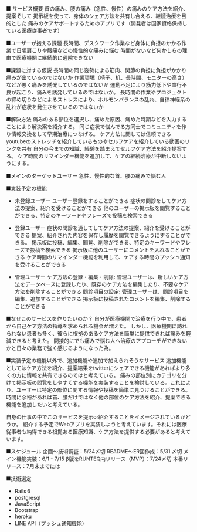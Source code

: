 
■ サービス概要
首の痛み、腰の痛み（急性、慢性）の痛みのケア方法を紹介、提案そして
掲示板を使って、身体のシェア方法を共有し合える、継続治療を目的とした
痛みのケアサポートするためのアプリです（開発者は国家資格保持している医療従事者です）


■ユーザーが抱える課題
長時間、デスクワーク作業など身体に負担のかかる作業で日頃肩こりや腰痛などの慢性的な痛みに悩む
時間がないなど何かしらの理由で医療機関に継続的に通院できない

■課題に対する仮説
長時間の同じ姿勢による筋肉、関節の負担に負担がかかり痛みが出ているのではないか
作業環境（椅子、机、長時間、モニターの高さ）などが悪く痛みを誘発しているのではないか
運動不足により筋力低下や血行不良が起こり、痛みを誘発しているのではないか。
長時間の作業やプロジェクトの締め切りなどによるストレスにより、ホルモンバランスの乱れ、自律神経系の乱れが症状を発生させているのではないか

■解決方法
痛みのある部位を選択し、痛めた原因、痛めた時期などを入力することにより解決案を紹介する。
同じ症状で悩んでる方同士でコミュニティを作り情報交換をして早期治療につなげる。
ケア方法に関しては信頼できるyoutubeのストレッチを紹介しているものやセルフケアを紹介している動画のリンクを共有
自分の今までの知識、経験を踏まえてセルフケア方法を紹介提案する。
ケア時間のリマインダー機能を追加して、ケアの継続治療が中断しないようにする。

■メインのターゲットユーザー
急性、慢性的な首、腰の痛みで悩む人

■実装予定の機能
- 未登録ユーザー
    ユーザー登録をすることができる
    症状の問診をしてケア方法の提案、紹介を受けることができる
    他のユーザーの掲示板を閲覧することができる、特定のキーワードやフレーズで投稿を検索できる

- 登録ユーザー
    症状の問診を通してしてケア方法の提案、紹介を受けることができる
    提案、紹介された内容を保存し履歴を閲覧できるようにすることができる。
    掲示板に投稿、編集、閲覧、削除ができる、特定のキーワードやフレーズで投稿を検索できる
    掲示板に他のユーザーにコメントを入れることができる
    ケア時間のリマインダー機能を利用して、ケアする時間のプッシュ通知を受けることができる

- 管理ユーザー
    ケア方法の登録・編集・削除: 管理ユーザーは、新しいケア方法をデータベースに登録したり、既存のケア方法を編集したり、不要なケア方法を削除することができる
    問診項目の設定: 管理ユーザーは、問診項目を編集、追加することができる
    掲示板に投稿されたコメントを編集、削除することができる

■なぜこのサービスを作りたいのか？
自分が医療機関で治療を行う中で、患者から自己ケア方法の指導を求められる機会が増えた。
しかし、医療機関に訪れられない患者も多く、彼らに根拠のあるケア方法を簡単に提供できれば痛みを軽減できると考えた。
間接的にでも痛みで悩む人へ治療のアプローチができないかと日々の業務で強く感じるようになった為。

■実装予定の機能以外で、追加機能や追加で加えられそうなサービス
追加機能としてはケア方法を紹介、提案結果をtwitterにシェアできる機能があればより多くの方に情報を共有できるのではと考えている。
痛みの部位別にカテゴリを分けて掲示板の閲覧をしやすくする機能を実装することを検討している。これにより、ユーザーは特定の部位に関する情報や投稿を簡単に見つけることができる。
時間に余裕があれば首、腰だけではなく他の部位のケア方法を紹介、提案できる機能を追加したいと考えている。

自身の仕事の中でこのサービスを提示or紹介することをイメージされているかどうか。
紹介する予定でWebアプリを実装しようと考えています。それには医療従事者も納得できる根拠ある医療知識、ケア方法を提供する必要があると考えています。

■スケジュール
企画〜技術調査：5/24〆切
README〜ER図作成：5/31 〆切
メイン機能実装：6/1 - 7/15
β版をRUNTEQ内リリース（MVP）：7/24〆切
本番リリース：7月末までには

■技術選定
- Rails６
- postgresql
- JavaScript
- Bootstrap
- heroku
- LINE API（プッシュ通知機能）